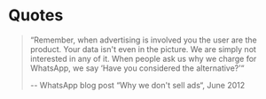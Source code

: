 # Quotes

> “Remember, when advertising is involved you the user are the product.
> Your data isn't even in the picture. We are simply not interested in any of it.
> When people ask us why we charge for WhatsApp, we say ‘Have you considered the alternative?’“
>
> -- WhatsApp blog post “Why we don't sell ads“, June 2012
